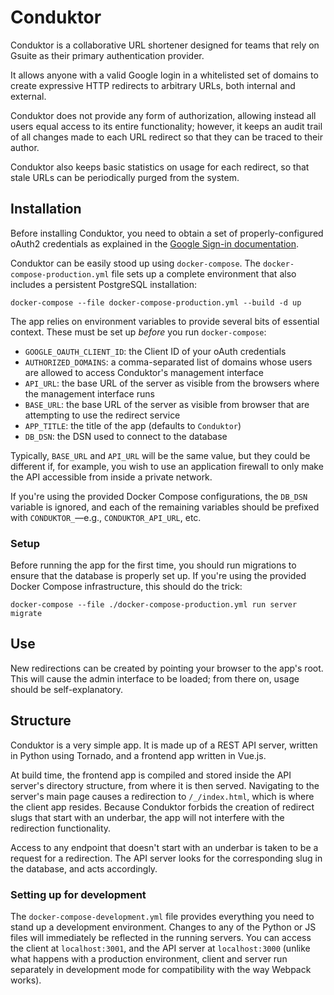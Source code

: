 # Conduktor

Conduktor is a collaborative URL shortener designed for teams that rely on Gsuite as their primary authentication provider.

It allows anyone with a valid Google login in a whitelisted set of domains to create expressive HTTP redirects to arbitrary URLs, both internal and external. 

Conduktor does not provide any form of authorization, allowing instead all users equal access to its entire functionality; however, it keeps an audit trail of all changes made to each URL redirect so that they can be traced to their author.

Conduktor also keeps basic statistics on usage for each redirect, so that stale URLs can be periodically purged from the system.

## Installation

Before installing Conduktor, you need to obtain a set of properly-configured oAuth2 credentials as explained in the [Google Sign-in documentation](https://developers.google.com/identity/sign-in/web/sign-in).

Conduktor can be easily stood up using `docker-compose`. The `docker-compose-production.yml` file sets up a complete environment that also includes a persistent PostgreSQL installation:

    docker-compose --file docker-compose-production.yml --build -d up

The app relies on environment variables to provide several bits of essential context. These must be set up _before_ you run `docker-compose`:

- `GOOGLE_OAUTH_CLIENT_ID`: the Client ID of your oAuth credentials
- `AUTHORIZED_DOMAINS`: a comma-separated list of domains whose users are allowed to access Conduktor's management interface
- `API_URL`: the base URL of the server as visible from the browsers where the management interface runs
- `BASE_URL`: the base URL of the server as visible from browser that are attempting to use the redirect service
- `APP_TITLE`: the title of the app (defaults to `Conduktor`)
- `DB_DSN`: the DSN used to connect to the database

Typically, `BASE_URL` and `API_URL` will be the same value, but they could be different if, for example, you wish to use an application firewall to only make the API accessible from inside a private network.

If you're using the provided Docker Compose configurations, the `DB_DSN` variable is ignored, and each of the remaining variables should be prefixed with `CONDUKTOR_`—e.g., `CONDUKTOR_API_URL`, etc.

### Setup

Before running the app for the first time, you should run migrations to ensure that the database is properly set up. If you're using the provided Docker Compose infrastructure, this should do the trick:

    docker-compose --file ./docker-compose-production.yml run server migrate

## Use

New redirections can be created by pointing your browser to the app's root. This will cause the admin interface to be loaded; from there on, usage should be self-explanatory.

## Structure

Conduktor is a very simple app. It is made up of a REST API server, written in Python using Tornado, and a frontend app written in Vue.js.

At build time, the frontend app is compiled and stored inside the API server's directory structure, from where it is then served. Navigating to the server's main page causes a redirection to `/_/index.html`, which is where the client app resides. Because Conduktor forbids the creation of redirect slugs that start with an underbar, the app will not interfere with the redirection functionality.

Access to any endpoint that doesn't start with an underbar is taken to be a request for a redirection. The API server looks for the corresponding slug in the database, and acts accordingly.

### Setting up for development

The `docker-compose-development.yml` file provides everything you need to stand up a development environment. Changes to any of the Python or JS files will immediately be reflected in the running servers. You can access the client at `localhost:3001`, and the API server at `localhost:3000` (unlike what happens with a production environment, client and server run separately in development mode for compatibility with the way Webpack works).